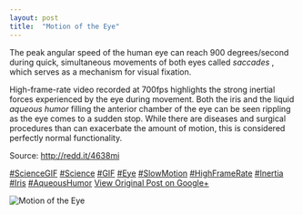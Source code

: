 ```yaml
---
layout: post
title:  "Motion of the Eye"
---
```


The peak angular speed of the human eye can reach 900 degrees/second during quick, simultaneous movements of both eyes called _saccades_ , which serves as a mechanism for visual fixation.   
  
High-frame-rate video recorded at 700fps highlights the strong inertial forces experienced by the eye during movement. Both the iris and the liquid _aqueous humor_ filling the anterior chamber of the eye can be seen rippling as the eye comes to a sudden stop. While there are diseases and surgical procedures than can exacerbate the amount of motion, this is considered perfectly normal functionality.   
  
Source: <http://redd.it/4638mi>  
  
[#ScienceGIF](https://plus.google.com/s/%23ScienceGIF/posts) [#Science](https://plus.google.com/s/%23Science/posts) [#GIF](https://plus.google.com/s/%23GIF/posts) [#Eye](https://plus.google.com/s/%23Eye/posts) [#SlowMotion](https://plus.google.com/s/%23SlowMotion/posts) [#HighFrameRate](https://plus.google.com/s/%23HighFrameRate/posts) [#Inertia](https://plus.google.com/s/%23Inertia/posts) [#Iris](https://plus.google.com/s/%23Iris/posts) [#AqueousHumor](https://plus.google.com/s/%23AqueousHumor/posts)
[View Original Post on Google+](https://plus.google.com/+ColinSullender/posts/7nvRYREYtUn)

![Motion of the Eye](/assets/img/2016-02-17-Motion-of-the-Eye.gif)
